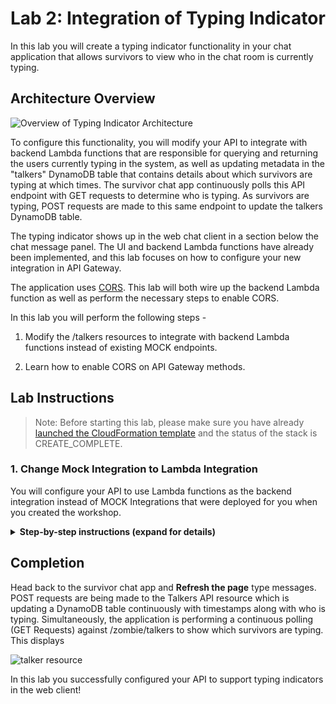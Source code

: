 # Lab 2: Integration of Typing Indicator

In this lab you will create a typing indicator functionality in your chat application that allows survivors to view who in the chat room is currently typing. 

## Architecture Overview

![Overview of Typing Indicator Architecture](/Images/TypingIndicatorOverview.png)

To configure this functionality, you will modify your API to integrate with backend Lambda functions that are responsible for querying and returning the users currently typing in the system, as well as updating metadata in the "talkers" DynamoDB table that contains details about which survivors are typing at which times. The survivor chat app continuously polls this API endpoint with GET requests to determine who is typing. As survivors are typing, POST requests are made to this same endpoint to update the talkers DynamoDB table.

The typing indicator shows up in the web chat client in a section below the chat message panel. The UI and backend Lambda functions have already been implemented, and this lab focuses on how to configure your new integration in API Gateway.

The application uses [CORS](http://docs.aws.amazon.com/AmazonS3/latest/dev/cors.html). This lab will both wire up the backend Lambda function as well as perform the necessary steps to enable CORS.

In this lab you will perform the following steps - 

1. Modify the /talkers resources to integrate with backend Lambda functions instead of existing MOCK endpoints.

2. Learn how to enable CORS on API Gateway methods.

## Lab Instructions

> Note: Before starting this lab, please make sure you have already [launched the CloudFormation template](../README.md##Get-Started) and the status of the stack is CREATE_COMPLETE.

### 1. Change Mock Integration to Lambda Integration

You will configure your API to use Lambda functions as the backend integration instead of MOCK Integrations that were deployed for you when you created the workshop.

<details>
<summary><strong>Step-by-step instructions (expand for details)</strong></summary><p>

1. Navigate to the API Gateway service. You can search for it on the main console homepage or type in the service name to quickly access the service (as shown below)

![API Gateway in Management Console](/Images/Typing-Step1.png)

2. On the APIs listing screen in API Gateway, click into your Zombie chat API. It should be prefixed with the name of your CloudFormation stack that launched it. This should be "ZombieAPI-[YOUR_STACK_NAME]". Select that API.

3. Click the **GET** method of your **/zombie/talkers** resource. You can do this by clicking the "GET" method under the /zombie/talkers resource. The GET method is highlighted in blue in the image below. Click there.
![GET Method](/Images/Typing-Step3.png)

*This GET HTTP method is used by the survivor chat app to perform continuous queries on the DynamoDB talkers table to determine which users are typing.*

4. Click the **Integration Request** box to modify the backend  Integration Request.

5. On the **Integration Request** screen, change the integration to **Lambda Function** by selecting the radio button option.

> Note: Currently, this API method is configured to use a "MOCK" integration. MOCK integrations are dummy backends that are useful when you are testing and don't yet have the backend built out but need the API to return sample dummy data. You will remove the MOCK integration and configure this GET method to connect to a Lambda function that queries DynamoDB.

6. For the **Lambda Region** field, select the region in which you launched the CloudFormation stack. 

> Note: Select the region code that corresponds with the yellow CloudFormation button you clicked to launch the CloudFormation template. You can also look in the upper right corner of the AWS Management Console to see which region you are in. For example if you launched your stack in Virginia (us-east-1), then you will select us-east-1 as your Lambda Region.

> Note: When you launched the CloudFormation template, the launch also created several Lambda functions for you locally in the region where you launched your CFN stack - this includes functions for retrieving data from and putting data into a DynamoDB "Talkers" table with details about which survivors are currently typing in the chat room.

7. For the Lambda Function field, begin typing "gettalkers" in the text box. In the auto-fill dropdown, select the function that contains "GetTalkersFromDynamoDB" in the name. It should look something like this.... **[CloudformationTemplateName]-[XXXXXXX]-GetTalkersFromDynamoDB-[Your Region]**.

> Note: This Lambda function is written in NodeJs. It performs GetItem DynamoDB requests on a Table called Talkers. This talkers table contains records that are continuously updated whenever users type in the chat room. By hooking up this Lambda function to your GET method, it will get invoked by API Gateway when the chat app polls the API with GET requests.

8. Select the blue **Save** button and click **OK** if a pop up asks you to confirm that you want to switch to Lambda integration. Then grant access for API Gateway to invoke the Lambda function by clicking "OK" again. This 2nd popup asks you to confirm that you want to allow API Gateway to be able to invoke your Lambda function.

9. Click the **Method Execution** back button in the upper left corner to return to the method execution overview page. You'll now configure API Gateway with the HTTP response types you want your API to expose. For simplicity we will only configure 200 reponses. Click the **Method Response** section of the Method Execution Flow.

10. Verify that a "200" Response Code exists for the Method Response. If not, add a 200 HTTP Status response. Click **Add Response**, type "200" in the status code text box and then click the little checkmark to save the method response, as shown below.

![Method Response](/Images/Typing-Step10.png)

* You've configured the GET method of the /zombie/talkers resource to allow responses with HTTP status of 200. We could add more response types but we'll skip that for simplicity in this workshop.

11. Go to the /zombie/talkers POST method by clicking the "POST" option in the resource tree on the left navigation pane.
![POST Method](/Images/Typing-Step11.png)

12. We're now going to configure to the /zombie/talkers resource to properly integrate with AWS Lambda on POST requests.

**Perform Steps 4-10 again** just as you did for the GET method. However, this time when you are selecting the Lambda Function for the Integration Request, you'll type **writetalkers** in the auto-fill and select the function that looks something like this... **[CloudformationTemplateName]-[XXXXXXX]-WriteTalkersToDynamoDB-[Your Region]**. This way on POST requests, API Gateway will invoke your **writetalkers** Lambda function. Don't forget to return to the Method Response section for this POST method and add a "200" HTTP response status as you did for the GET method earlier, if it doesn't exist already.

* In the above steps you are configuring the POST method that is used by the chat app to insert data into DynamoDB Talkers table with details about which users are typing. You're performing the same exact method configuration for the POST method as you did for your GET method. However, since this POST method is used for sending data to the database, it triggers a different backend Lambda function. This function writes data to DynamoDB while the "GetTalkersToDynamoDB" function was used to retrieve data from DynamoDB. In practice, these two functionalities could be written into a single shared backend Lambda function.

13. Navigate to the /zombie/talkers OPTIONS method.

14. Select the Method Response.

15. If it does not exist, add a 200 method response. Click "Add Response", type "200" in the status code text box and then click the little checkmark to save the method response.

16. Go back to the OPTIONS method flow and select the Integration Response. (To go back, there should be a blue hyperlink titled "Method Execution" which will bring you back to the method execution overview screen).

17.  Add a new Integration response with a method response status of 200. Click the "Method response status" dropdown and select "200". Leave the "Content Handling" option set to **Passthrough**. When done, click the blue **Save** button.

* In this section you configured the OPTIONS method simply to respond with HTTP 200 status code. The OPTIONS method type is simply used so that clients can retrieve details about the API resources that are available as well as the methods associated with them.

18. Select the /zombie/talkers resource on the left navigation tree.
![talker resource](/Images/Typing-Step19.png)

19. Click the "Actions" box and select "Enable CORS" in the dropdown.

20. Select Enable and Yes to replace the existing values. You should see all green checkmarks for the CORS options that were enabled, as shown below.
![talker resource](/Images/Typing-Step21.png)

> Note: If you don't see all green checkmarks, this is probably because you forgot to add the HTTP Status 200 code for the Method Response Section. Go back to the method overview section for your POST, GET, and OPTIONS method and make sure that it shows "HTTP Status: 200" in the Method Response box.

21. Click the "Actions" box and select Deploy API  
![talker resource](/Images/Typing-Step22.png)

* In this workshop we deploy the API to a stage called "ZombieWorkshopStage". In your real world scenario, you'll likely create different stages of the API to reflect different versions that you'd like to maintain such as dev, staging, prod or others.

</p></details>

## Completion

Head back to the survivor chat app and **Refresh the page** type messages. POST requests are being made to the Talkers API resource which is updating a DynamoDB table continuously with timestamps along with who is typing. Simultaneously, the application is performing a continuous polling (GET Requests) against /zombie/talkers to show which survivors are typing. This displays

![talker resource](/Images/Typing-Done.png)

In this lab you successfully configured your API to support typing indicators in the web client!

